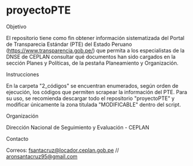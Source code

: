 # proyectoPTE

Objetivo

El repositorio tiene como fin obtener información sistematizada del Portal de Transparecia Estándar (PTE) del Estado Peruano (https://www.transparencia.gob.pe/) que permita a los especialistas de la DNSE de CEPLAN consultar qué documentos han sido cargados en la sección Planes y Políticas, de la pestaña Planeamiento y Organización.

Instrucciones

En la carpeta "2_códigos" se encuentran enumerados, según orden de ejecución, los códigos que permiten scrapear la información del PTE. Para su uso, se recomienda descargar todo el repositorio "proyectoPTE" y modificar únicamente la zona titulada "MODIFICABLE" dentro del script.

Organización

Dirección Nacional de Seguimiento y Evaluación - CEPLAN

Contacto

Correos: fsantacruz@locador.ceplan.gob.pe // aronsantacruz95@gmail.com